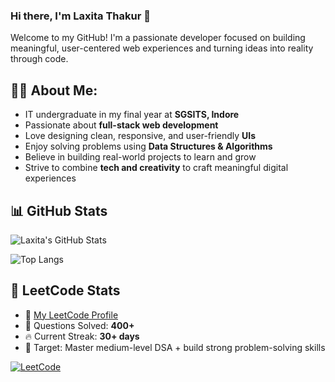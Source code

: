 ### Hi there, I'm Laxita Thakur 👋

Welcome to my GitHub! I'm a passionate developer focused on building meaningful, user-centered web experiences and turning ideas into reality through code.

## 🙋‍♀️ About Me:
- IT undergraduate in my final year at **SGSITS, Indore**
- Passionate about **full-stack web development**
- Love designing clean, responsive, and user-friendly **UIs**
- Enjoy solving problems using **Data Structures & Algorithms**
- Believe in building real-world projects to learn and grow
- Strive to combine **tech and creativity** to craft meaningful digital experiences

   
## 📊 GitHub Stats

![Laxita's GitHub Stats](https://github-readme-stats.vercel.app/api?username=Laxita2004&show_icons=true&theme=rose_pine)

![Top Langs](https://github-readme-stats.vercel.app/api/top-langs/?username=Laxita2004&layout=compact&theme=rose_pine)

## 🧠 LeetCode Stats

- 📄 [My LeetCode Profile](https://leetcode.com/laxitathakur/)
- 🧩 Questions Solved: **400+**
- 🔥 Current Streak: **30+ days**
- 💪 Target: Master medium-level DSA + build strong problem-solving skills

[![LeetCode](https://img.shields.io/badge/LeetCode-laxitathakur-orange?style=flat-square&logo=leetcode&logoColor=white)](https://leetcode.com/Laxita_Thakur_02/)


